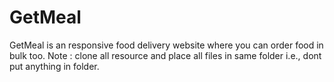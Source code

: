 # GetMeal
GetMeal is an responsive food delivery website where you can order food in bulk too.
Note : clone all resource and place all files in same folder i.e., dont put anything in folder.
